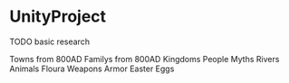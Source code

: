 # UnityProject

TODO basic research 

Towns from 800AD 
Familys from 800AD
Kingdoms
People
Myths
Rivers 
Animals
Floura
Weapons
Armor
Easter Eggs
